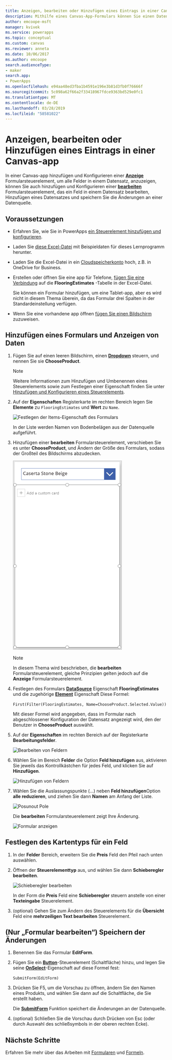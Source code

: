 ```yaml
---
title: Anzeigen, bearbeiten oder Hinzufügen eines Eintrags in einer Canvas-app | Microsoft-Dokumentation
description: Mithilfe eines Canvas-App-Formulars können Sie einen Datensatz aus einer Tabelle in der Datenquelle anzeigen, bearbeiten oder hinzufügen.
author: emcoope-msft
manager: kvivek
ms.service: powerapps
ms.topic: conceptual
ms.custom: canvas
ms.reviewer: anneta
ms.date: 10/06/2017
ms.author: emcoope
search.audienceType:
- maker
search.app:
- PowerApps
ms.openlocfilehash: e94aa48ed3fba1b4591e196e3b81d3fb0f76666f
ms.sourcegitcommit: 5c098a62f66a2f33418967fdce9363bd529e0fc1
ms.translationtype: MT
ms.contentlocale: de-DE
ms.lasthandoff: 03/28/2019
ms.locfileid: "58581022"
---
```

# <a name="show-edit-or-add-a-record-in-a-canvas-app"></a>Anzeigen, bearbeiten oder Hinzufügen eines Eintrags in einer Canvas-app

In einer Canvas-app hinzufügen und Konfigurieren einer **[Anzeige](controls/control-form-detail.md)** Formularsteuerelement, um alle Felder in einem Datensatz, anzuzeigen, können Sie auch hinzufügen und Konfigurieren einer **[bearbeiten](controls/control-form-detail.md)** Formularsteuerelement, das ein Feld in einem Datensatz bearbeiten, Hinzufügen eines Datensatzes und speichern Sie die Änderungen an einer Datenquelle.

## <a name="prerequisites"></a>Voraussetzungen

- Erfahren Sie, wie Sie in PowerApps [ein Steuerelement hinzufügen und konfigurieren](add-configure-controls.md).
- Laden Sie [diese Excel-Datei](https://az787822.vo.msecnd.net/documentation/get-started-from-data/FlooringEstimates.xlsx) mit Beispieldaten für dieses Lernprogramm herunter.
- Laden Sie die Excel-Datei in ein [Cloudspeicherkonto](connections/cloud-storage-blob-connections.md) hoch, z.B. in OneDrive for Business.
- Erstellen oder öffnen Sie eine app für Telefone, [fügen Sie eine Verbindung](add-data-connection.md) auf die **FlooringEstimates** -Tabelle in der Excel-Datei.

    Sie können ein Formular hinzufügen, um eine Tablet-app, aber es wird nicht in diesem Thema überein, da das Formular drei Spalten in der Standardeinstellung verfügen.

- Wenn Sie eine vorhandene app öffnen [fügen Sie einen Bildschirm](add-screen-context-variables.md) zuzuweisen.

## <a name="add-a-form-and-show-data"></a>Hinzufügen eines Formulars und Anzeigen von Daten
1. Fügen Sie auf einen leeren Bildschirm, einen **[Dropdown](controls/control-drop-down.md)** steuern, und nennen Sie sie **ChooseProduct**.

    > [!NOTE]
   > Weitere Informationen zum Hinzufügen und Umbenennen eines Steuerelements sowie zum Festlegen einer Eigenschaft finden Sie unter [Hinzufügen und Konfigurieren eines Steuerelements](add-configure-controls.md).

1. Auf der **Eigenschaften** Registerkarte im rechten Bereich legen Sie **Elemente** zu `FlooringEstimates` und **Wert** zu `Name`.

    ![Festlegen der Items-Eigenschaft des Formulars](./media/add-form/items-property.png)

    In der Liste werden Namen von Bodenbelägen aus der Datenquelle aufgeführt.

1. Hinzufügen einer **bearbeiten** Formularsteuerelement, verschieben Sie es unter **ChooseProduct**, und Ändern der Größe des Formulars, sodass der Großteil des Bildschirms abzudecken.

    ![Ein Formular hinzufügen](./media/add-form/add-a-form.png)

    > [!NOTE]
   > In diesem Thema wird beschrieben, die **bearbeiten** Formularsteuerelement, gleiche Prinzipien gelten jedoch auf die **Anzeige** Formularsteuerelement.

1. Festlegen des Formulars **[DataSource](controls/control-form-detail.md)** Eigenschaft **FlooringEstimates** und die zugehörige **[Element](controls/control-form-detail.md)** Eigenschaft Diese Formel:

    `First(Filter(FlooringEstimates, Name=ChooseProduct.Selected.Value))`

   Mit dieser Formel wird angegeben, dass im Formular nach abgeschlossener Konfiguration der Datensatz angezeigt wird, den der Benutzer in **ChooseProduct** auswählt.

1. Auf der **Eigenschaften** im rechten Bereich auf der Registerkarte **Bearbeitungsfelder**.

    ![Bearbeiten von Feldern](./media/add-form/edit-fields.png)

1. Wählen Sie im Bereich **Felder** die Option **Feld hinzufügen** aus, aktivieren Sie jeweils das Kontrollkästchen für jedes Feld, und klicken Sie auf **Hinzufügen**.

    ![Hinzufügen von Feldern](./media/add-form/add-fields.png)

1. Wählen Sie die Auslassungspunkte (...) neben **Feld hinzufügen**Option **alle reduzieren**, und ziehen Sie dann **Namen** am Anfang der Liste.

    ![Posunout Pole](./media/add-form/move-field.png)

    Die **bearbeiten** Formularsteuerelement zeigt Ihre Änderung.

    ![Formular anzeigen](./media/add-form/show-form1.png)

## <a name="set-the-card-type-for-a-field"></a>Festlegen des Kartentyps für ein Feld
1. In der **Felder** Bereich, erweitern Sie die **Preis** Feld den Pfeil nach unten auswählen.

1. Öffnen der **Steuerelementtyp** aus, und wählen Sie dann **Schieberegler bearbeiten**.

    ![Schieberegler bearbeiten](./media/add-form/edit-slider.png)

    In der Form die **Preis** Feld eine **Schieberegler** steuern anstelle von einer **Texteingabe** Steuerelement.

1. (optional) Gehen Sie zum Ändern des Steuerelements für die **Übersicht** Feld eine **mehrzeiligen Text bearbeiten** Steuerelement.

## <a name="edit-form-only-save-changes"></a>(Nur „Formular bearbeiten“) Speichern der Änderungen

1. Benennen Sie das Formular **EditForm**.

1. Fügen Sie ein **[Button](controls/control-button.md)**-Steuerelement (Schaltfläche) hinzu, und legen Sie seine **[OnSelect](controls/properties-core.md)**-Eigenschaft auf diese Formel fest:

   `SubmitForm(EditForm)`

1. Drücken Sie F5, um die Vorschau zu öffnen, ändern Sie den Namen eines Produkts, und wählen Sie dann auf die Schaltfläche, die Sie erstellt haben.

    Die **[SubmitForm](functions/function-form.md)** Funktion speichert die Änderungen an der Datenquelle.

1. (optional) Schließen Sie die Vorschau durch Drücken von Esc (oder durch Auswahl des schließsymbols in der oberen rechten Ecke).

## <a name="next-steps"></a>Nächste Schritte
Erfahren Sie mehr über das Arbeiten mit [Formularen](working-with-forms.md) und [Formeln](working-with-formulas.md).
